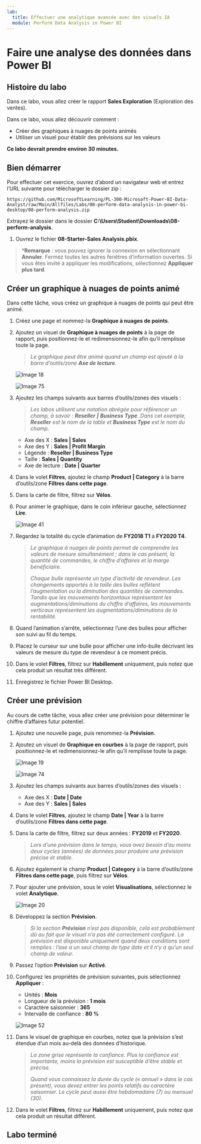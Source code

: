 ```yaml
---
lab:
  title: Effectuer une analytique avancée avec des visuels IA
  module: Perform Data Analysis in Power BI
---
```


# Faire une analyse des données dans Power BI

## Histoire du labo

Dans ce labo, vous allez créer le rapport **Sales Exploration** (Exploration des ventes).

Dans ce labo, vous allez découvrir comment :

- Créer des graphiques à nuages de points animés
- Utiliser un visuel pour établir des prévisions sur les valeurs

**Ce labo devrait prendre environ 30 minutes.**

## Bien démarrer

Pour effectuer cet exercice, ouvrez d’abord un navigateur web et entrez l’URL suivante pour télécharger le dossier zip :

`https://github.com/MicrosoftLearning/PL-300-Microsoft-Power-BI-Data-Analyst/raw/Main/Allfiles/Labs/08-perform-data-analysis-in-power-bi-desktop/08-perform-analysis.zip`

Extrayez le dossier dans le dossier **C:\Users\Student\Downloads\08-perform-analysis**.

1. Ouvrez le fichier **08-Starter-Sales Analysis.pbix**.

> ***Remarque** : vous pouvez ignorer la connexion en sélectionnant **Annuler**. Fermez toutes les autres fenêtres d’information ouvertes. Si vous êtes invité à appliquer les modifications, sélectionnez **Appliquer plus tard**.

## Créer un graphique à nuages de points animé

Dans cette tâche, vous créez un graphique à nuages de points qui peut être animé.

1. Créez une page et nommez-la **Graphique à nuages de points**.

1. Ajoutez un visuel de **Graphique à nuages de points** à la page de rapport, puis positionnez-le et redimensionnez-le afin qu’il remplisse toute la page.

    > *Le graphique peut être animé quand un champ est ajouté à la barre d’outils/zone **Axe de lecture**.*

     ![Image 18](Linked_image_Files/10-perform-data-analysis-in-power-bi-desktop_image15.png)

     ![Image 75](Linked_image_Files/10-perform-data-analysis-in-power-bi-desktop_image16.png)

1. Ajoutez les champs suivants aux barres d’outils/zones des visuels :

    > *Les labos utilisent une notation abrégée pour référencer un champ, à savoir : **Reseller** **\|** **Business Type**. Dans cet exemple, **Reseller** est le nom de la table et **Business Type** est le nom du champ.*

     - Axe des X : **Sales \| Sales**
     - Axe des Y : **Sales \| Profit Margin**
     - Légende : **Reseller \| Business Type**
     - Taille : **Sales \| Quantity**
     - Axe de lecture : **Date \| Quarter**

1. Dans le volet **Filtres**, ajoutez le champ **Product \| Category** à la barre d’outils/zone **Filtres dans cette page**.

1. Dans la carte de filtre, filtrez sur **Vélos**.

1. Pour animer le graphique, dans le coin inférieur gauche, sélectionnez **Lire**.

    ![Image 41](Linked_image_Files/10-perform-data-analysis-in-power-bi-desktop_image19.png)

1. Regardez la totalité du cycle d’animation de **FY2018 T1** à **FY2020 T4**.

    > *Le graphique à nuages de points permet de comprendre les valeurs de mesure simultanément ; dans le cas présent, la quantité de commandes, le chiffre d’affaires et la marge bénéficiaire.*
    > 
    > *Chaque bulle représente un type d’activité de revendeur. Les changements apportés à la taille des bulles reflètent l’augmentation ou la diminution des quantités de commandes. Tandis que les mouvements horizontaux représentent les augmentations/diminutions du chiffre d’affaires, les mouvements verticaux représentent les augmentations/diminutions de la rentabilité.*

1. Quand l’animation s’arrête, sélectionnez l’une des bulles pour afficher son suivi au fil du temps.

1. Placez le curseur sur une bulle pour afficher une info-bulle décrivant les valeurs de mesure du type de revendeur à ce moment précis.

1. Dans le volet **Filtres**, filtrez sur **Habillement** uniquement, puis notez que cela produit un résultat très différent.

1. Enregistrez le fichier Power BI Desktop.

## Créer une prévision

Au cours de cette tâche, vous allez créer une prévision pour déterminer le chiffre d’affaires futur potentiel.

1. Ajoutez une nouvelle page, puis renommez-la **Prévision**.

1. Ajoutez un visuel de **Graphique en courbes** à la page de rapport, puis positionnez-le et redimensionnez-le afin qu’il remplisse toute la page.

     ![Image 19](Linked_image_Files/10-perform-data-analysis-in-power-bi-desktop_image21.png)

     ![Image 74](Linked_image_Files/10-perform-data-analysis-in-power-bi-desktop_image22.png)

1. Ajoutez les champs suivants aux barres d’outils/zones des visuels :

     - Axe des X : **Date \| Date**
     - Axe des Y : **Sales \| Sales**

1. Dans le volet **Filtres**, ajoutez le champ **Date \| Year** à la barre d’outils/zone **Filtres dans cette page**.

1. Dans la carte de filtre, filtrez sur deux années : **FY2019** et **FY2020**.

    > *Lors d’une prévision dans le temps, vous avez besoin d’au moins deux cycles (années) de données pour produire une prévision précise et stable.*

1. Ajoutez également le champ **Product \| Category** à la barre d’outils/zone **Filtres dans cette page**, puis filtrez sur **Vélos**.

1. Pour ajouter une prévision, sous le volet **Visualisations**, sélectionnez le volet **Analytique**.

     ![Image 20](Linked_image_Files/10-perform-data-analysis-in-power-bi-desktop_image26.png)

1. Développez la section **Prévision**.

    > *Si la section **Prévision** n’est pas disponible, cela est probablement dû au fait que le visuel n’a pas été correctement configuré. La prévision est disponible uniquement quand deux conditions sont remplies : l’axe a un seul champ de type date et il n’y a qu’un seul champ de valeur.*

1. Passez l’option **Prévision** sur **Activé**.

1. Configurez les propriétés de prévision suivantes, puis sélectionnez **Appliquer** :

    - Unités : **Mois**
    - Longueur de la prévision : **1 mois**
    - Caractère saisonnier : **365**
    - Intervalle de confiance : **80 %**

    ![Image 52](Linked_image_Files/10-perform-data-analysis-in-power-bi-desktop_image29.png)

1. Dans le visuel de graphique en courbes, notez que la prévision s’est étendue d’un mois au-delà des données d’historique.

    > *La zone grise représente la confiance. Plus la confiance est importante, moins la prévision est susceptible d’être stable et précise.*
    >
    > *Quand vous connaissez la durée du cycle (« annuel » dans le cas présent), vous devez entrer les points relatifs au caractère saisonnier. Le cycle peut aussi être hebdomadaire (7) ou mensuel (30).*

1. Dans le volet **Filtres**, filtrez sur **Habillement** uniquement, puis notez que cela produit un résultat différent.

## Labo terminé
